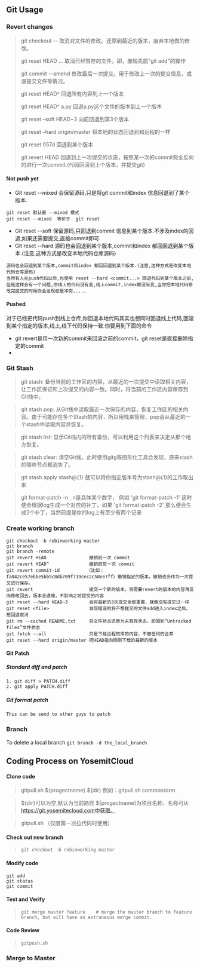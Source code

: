 ## Git Usage
### Revert changes

> git checkout -- <file> 取消对文件的修改。还原到最近的版本，废弃本地做的修改。
> 
> git reset HEAD <file>... 取消已经暂存的文件。即，撤销先前"git add"的操作
> 
> git commit --amend 修改最后一次提交。用于修改上一次的提交信息，或漏提交文件等情况。
> 
> git reset HEAD^ 回退所有内容到上一个版本
> 
> git reset HEAD^ a.py 回退a.py这个文件的版本到上一个版本
> 
> git reset –soft HEAD~3  向前回退到第3个版本
> 
> git reset –hard origin/master 将本地的状态回退到和远程的一样
> 
> git reset 057d 回退到某个版本
> 
> git revert HEAD 回退到上一次提交的状态，按照某一次的commit完全反向的进行一次commit.(代码回滚到上个版本，并提交git)
> 
#### Not push yet
+ Git reset --mixed 会保留源码,只是将git commit和index 信息回退到了某个版本.
```
git reset 默认是 --mixed 模式
git reset --mixed  等价于  git reset
```

+ Git reset --soft 保留源码,只回退到commit 信息到某个版本.不涉及index的回退,如果还需要提交,直接commit即可.
+ Git reset --hard 源码也会回退到某个版本,commit和index 都回回退到某个版本.(注意,这种方式是改变本地代码仓库源码)
```
源码也会回退到某个版本,commit和index 都回回退到某个版本.(注意,这种方式是改变本地代码仓库源码)
当然有人在push代码以后,也使用 reset --hard <commit...> 回退代码到某个版本之前,但是这样会有一个问题,你线上的代码没有变,线上commit,index都没有变,当你把本地代码修改完提交的时候你会发现权是冲突.....
```

#### Pushed
对于已经把代码push到线上仓库,你回退本地代码其实也想同时回退线上代码,回滚到某个指定的版本,线上,线下代码保持一致.你要用到下面的命令

+ git revert是用一次新的commit来回滚之前的commit，git reset是直接删除指定的commit
+ 

### Git Stash
>git stash: 备份当前的工作区的内容，从最近的一次提交中读取相关内容，让工作区保证和上次提交的内容一致。同时，将当前的工作区内容保存到Git栈中。

>git stash pop: 从Git栈中读取最近一次保存的内容，恢复工作区的相关内容。由于可能存在多个Stash的内容，所以用栈来管理，pop会从最近的一个stash中读取内容并恢复。

>git stash list: 显示Git栈内的所有备份，可以利用这个列表来决定从那个地方恢复。

>git stash clear: 清空Git栈。此时使用gitg等图形化工具会发现，原来stash的哪些节点都消失了。

>git stash apply stash@{1} 就可以将你指定版本号为stash@{1}的工作取出来

>git format-patch -n , n是具体某个数字， 例如 'git format-patch -1' 这时便会根据log生成一个对应的补丁，如果 'git format-patch -2' 那么便会生成2个补丁，当然前提是你的log上有至少有两个记录

### Create working branch
```
git checkout -b robinworking master
git branch
git branch -remote
git revert HEAD                撤销前一次 commit
git revert HEAD^               撤销前前一次 commit
git revert commit-id          （比如：fa042ce57ebbe5bb9c8db709f719cec2c58ee7ff）撤销指定的版本，撤销也会作为一次提交进行保存。
git revert                     提交一个新的版本，将需要revert的版本的内容再反向修改回去，版本会递增，不影响之前提交的内容
git reset --hard HEAD~3        会将最新的3次提交全部重置，就像没有提交过一样
git reset <file>               发现错误的将不想提交的文件add进入index之后，想回退取消
git rm --cached README.txt     将文件状态还原为未暂存状态，即回到“Untracked files”文件状态
git fetch --all                只是下载远程的库的内容，不做任何的合并 
git reset --hard origin/master 把HEAD指向刚刚下载的最新的版本
```
#### Git Patch
##### Standard diff and patch
```
1. git diff > PATCH.diff
2. git apply PATCH.diff
```
##### Git format patch 
`This can be send to other guys to patch`
 

### Branch
To delete a local branch
`git branch -d the_local_branch`



## Coding Process on YosemitCloud
#### Clone code
> gitpull.sh ${progectname} ${dir} 例如：gitpull.sh common/orm

> ${dir}可以为空,默认为当前路径 ${progectname}为项目名称，名称可从 https://git.yosemitecloud.com中获取。

> gitpull.sh （仅限第一次拉代码时使用）

#### Check out new branch
> `git checkout -b robinworking master`

#### Modify code
```
git add
git status
git commit
```

#### Test and Verify
> `git merge master feature    # merge the master branch to feature branch, but will have an extraneous merge commit.`


#### Code Review
> `gitpush.sh`

### Merge to Master
```BASH

```


